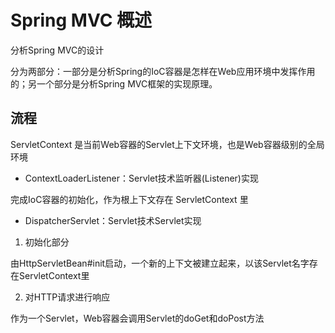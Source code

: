# Spring MVC 概述


分析Spring MVC的设计

分为两部分：一部分是分析Spring的IoC容器是怎样在Web应用环境中发挥作用的；另一个部分是分析Spring MVC框架的实现原理。

##  流程

ServletContext 是当前Web容器的Servlet上下文环境，也是Web容器级别的全局环境

- ContextLoaderListener：Servlet技术监听器(Listener)实现

完成IoC容器的初始化，作为根上下文存在 ServletContext 里

- DispatcherServlet：Servlet技术Servlet实现

1.  初始化部分

由HttpServletBean#init启动，一个新的上下文被建立起来，以该Servlet名字存在ServletContext里

2.  对HTTP请求进行响应

作为一个Servlet，Web容器会调用Servlet的doGet和doPost方法


